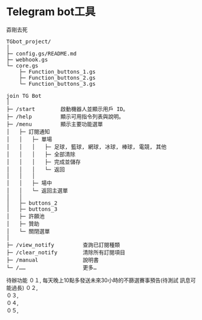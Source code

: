# Telegram bot工具
孬剛去死

<pre style="white-space: pre-wrap; word-break: break-all;">
TGbot_project/               
│               
├─ config.gs/README.md                              
├─ webhook.gs                              
└─ core.gs                              
    ├─ Function_buttons_1.gs               
    ├─ Function_buttons_2.gs               
    └─ Function_buttons_3.gs               
               
join TG Bot               
│               
├─ /start        啟動機器人並顯示用戶 ID。               
├─ /help         顯示可用指令列表與說明。               
├─ /menu         顯示主要功能選單               
│   ├─ 訂​閱​通​知                                          
│   │   ├─ 單​場                                     
│   │   │   ├─ 足​球, 籃​球, 網​球, 冰​球, 棒​球, 電​競, 其​他 
│   │   │   ├─ 全​部​清​除                             
│   │   │   ├─ 完​成​並​儲​存                                  
│   │   │   └─ 返​回                               
│   │   │                                       
│   │   ├─ 場​中                                     
│   │   └─ 返​回​主​選​單                             
│   │                                           
│   ├─ buttons_2                                     
│   ├─ buttons_3                                     
│   ├─ 許​願​池                                       
│   ├─ 贊​助                                           
│   └─ 關​閉​選​單                                   
│                                               
├─ /view_notify         查詢已訂閱種類
├─ /clear_notify        清除所有訂閱項目
├─ /manual              說明書
└─ /……                  更多…
</pre>                               


待辦功能
０１,   每天晚上10點多發送未來30小時的不篩選賽事預告(待測試 訊息可能過長)
０２,   
０３,   
０４,   
０５,   
